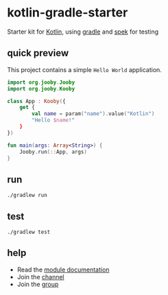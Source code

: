 # kotlin-gradle-starter

Starter kit for [Kotlin](http://kotlinlang.org/), using [gradle](https://gradle.org/) and [spek](http://spekframework.org/) for testing

## quick preview

This project contains a simple `Hello World` application.

```kotlin
import org.jooby.Jooby
import org.jooby.Kooby

class App : Kooby({
    get {
        val name = param("name").value("Kotlin")
        "Hello $name!"
    }
})

fun main(args: Array<String>) {
    Jooby.run(::App, args)
}
```

## run

    ./gradlew run

## test
    ./gradlew test

## help

* Read the [module documentation](http://jooby.org/doc/lang-kotlin)
* Join the [channel](https://gitter.im/jooby-project/jooby)
* Join the [group](https://groups.google.com/forum/#!forum/jooby-project)